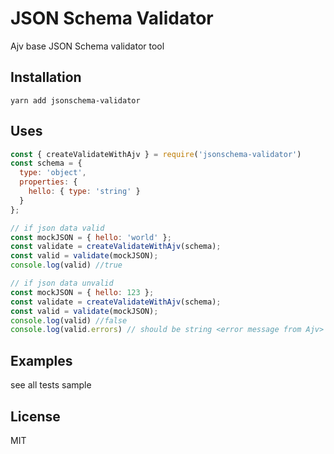 # JSON Schema Validator

Ajv base JSON Schema validator tool

## Installation

```
yarn add jsonschema-validator
```

## Uses

```javascript
const { createValidateWithAjv } = require('jsonschema-validator')
const schema = {
  type: 'object',
  properties: {
    hello: { type: 'string' }
  }
};

// if json data valid
const mockJSON = { hello: 'world' };
const validate = createValidateWithAjv(schema);
const valid = validate(mockJSON);
console.log(valid) //true

// if json data unvalid
const mockJSON = { hello: 123 };
const validate = createValidateWithAjv(schema);
const valid = validate(mockJSON);
console.log(valid) //false
console.log(valid.errors) // should be string <error message from Ajv>
```

## Examples

see all tests sample

## License

MIT